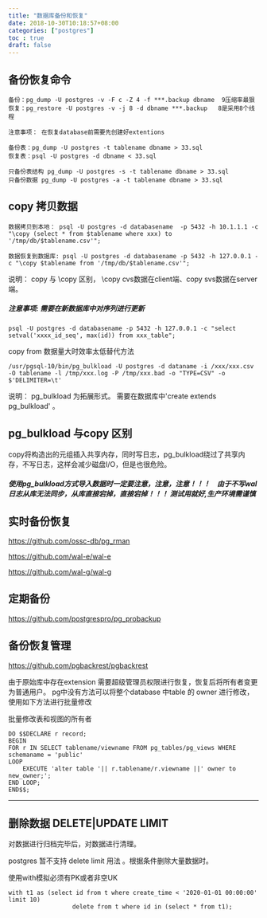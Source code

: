 ```yaml
---
title: "数据库备份和恢复"
date: 2018-10-30T10:18:57+08:00
categories: ["postgres"]
toc : true
draft: false
---
```

## 备份恢复命令

```
备份：pg_dump -U postgres -v -F c -Z 4 -f ***.backup dbname  9压缩率最狠
恢复：pg_restore -U postgres -v -j 8 -d dbname ***.backup   8是采用8个线程

注意事项： 在恢复database前需要先创建好extentions

备份表：pg_dump -U postgres -t tablename dbname > 33.sql
恢复表：psql -U postgres -d dbname < 33.sql

只备份表结构 pg_dump -U postgres -s -t tablename dbname > 33.sql
只备份数据 pg_dump -U postgres -a -t tablename dbname > 33.sql
```

## copy 拷贝数据
```
数据拷贝到本地： psql -U postgres -d databasename  -p 5432 -h 10.1.1.1 -c "\copy (select * from $tablename where xxx) to '/tmp/db/$tablename.csv'";

数据恢复到数据库: psql -U postgres -d databasename -p 5432 -h 127.0.0.1 -c "\copy $tablename from '/tmp/db/$tablename.csv'"; 
```
说明： copy 与 \copy 区别， \copy cvs数据在client端、copy svs数据在server端。

##### 注意事项: 需要在新数据库中对序列进行更新

```
psql -U postgres -d databasename -p 5432 -h 127.0.0.1 -c "select setval('xxxx_id_seq', max(id)) from xxx_table";

```

copy from 数据量大时效率太低替代方法

```
/usr/pgsql-10/bin/pg_bulkload -U postgres -d dataname -i /xxx/xxx.csv -O tablename -l /tmp/xxx.log -P /tmp/xxx.bad -o "TYPE=CSV" -o $'DELIMITER=\t'
```

说明： pg_bulkload 为拓展形式。 需要在数据库中'create extends pg_bulkload' 。 


## pg_bulkload 与copy 区别

 
copy将构造出的元组插入共享内存，同时写日志，pg_bulkload绕过了共享内存，不写日志，这样会减少磁盘I/O，但是也很危险。

##### 使用pg_bulkload方式导入数据时一定要注意，注意，注意！！！　由于不写wal日志从库无法同步，从库直接宕掉，直接宕掉！！！ 测试用就好,生产环境需谨慎

## 实时备份恢复

https://github.com/ossc-db/pg_rman

https://github.com/wal-e/wal-e

https://github.com/wal-g/wal-g

## 定期备份

https://github.com/postgrespro/pg_probackup

## 备份恢复管理

https://github.com/pgbackrest/pgbackrest

由于原始库中存在extension 需要超级管理员权限进行恢复，恢复后将所有者变更为普通用户。
pg中没有方法可以将整个database 中table 的 owner 进行修改，使用如下方法进行批量修改


批量修改表和视图的所有者
```
DO $$DECLARE r record;
BEGIN
FOR r IN SELECT tablename/viewname FROM pg_tables/pg_views WHERE schemaname = 'public'
LOOP
    EXECUTE 'alter table '|| r.tablename/r.viewname ||' owner to new_owner;';
END LOOP;
END$$;
```
---


## 删除数据 DELETE|UPDATE LIMIT

对数据进行归档完毕后，对数据进行清理。

postgres 暂不支持 delete limit 用法 。根据条件删除大量数据时。

使用with模拟必须有PK或者非空UK

```
with t1 as (select id from t where create_time < '2020-01-01 00:00:00' limit 10) 
                  delete from t where id in (select * from t1);
```


